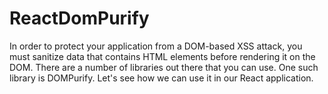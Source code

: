 # ReactDomPurify
In order to protect your application from a DOM-based XSS attack, you must sanitize data that contains HTML elements before rendering it on the DOM. There are a number of libraries out there that you can use. One such library is DOMPurify. Let's see how we can use it in our React application.
